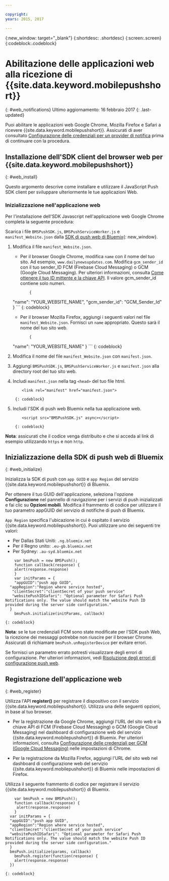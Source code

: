 ```yaml
---

copyright:
years: 2015, 2017

---
```


{:new_window: target="_blank"}
{:shortdesc: .shortdesc}
{:screen:.screen}
{:codeblock:.codeblock}

# Abilitazione delle applicazioni web alla ricezione di {{site.data.keyword.mobilepushshort}}
{: #web_notifications}
Ultimo aggiornamento: 16 febbraio 2017
{: .last-updated}

Puoi abilitare le applicazioni web Google Chrome, Mozilla Firefox e Safari a ricevere {{site.data.keyword.mobilepushshort}}. Assicurati di aver consultato [Configurazione delle credenziali per un provider di notifica](t__main_push_config_provider.html) prima di continuare con la procedura.

## Installazione dell'SDK client del browser web per {{site.data.keyword.mobilepushshort}}
{: #web_install}

Questo argomento descrive come installare e utilizzare il JavaScript Push SDK client per sviluppare ulteriormente le tue applicazioni Web.

### Inizializzazione nell'applicazione web

Per l'installazione dell'SDK Javascript nell'applicazione web Google Chrome completa la seguente procedura:

Scarica i file `BMSPushSDK.js`, `BMSPushServiceWorker.js` e `manifest_Website.json` dalla [SDK di push web di Bluemix](https://codeload.github.com/ibm-bluemix-mobile-services/bms-clientsdk-javascript-webpush/zip/master){: new_window}.

1. Modifica il file `manifest_Website.json`.
	- Per il browser Google Chrome, modifica `name` con il nome del tuo sito. Ad esempio, `www.dailynewsupdates.com`. Modifica `gcm_sender_id` con il tuo sender_ID FCM (Firebase Cloud Messaging) o GCM (Google Cloud Messaging). Per ulteriori informazioni, consulta [Come ottenere il tuo ID mittente e la chiave API](t_push_provider_android.html). Il valore gcm_sender_id contiene solo numeri.

		```
			{
	"name": "YOUR_WEBSITE_NAME",
  			"gcm_sender_id": "GCM_Sender_Id"
			 }
		```
    		{: codeblock}
 
	- Per il browser Mozilla Firefox, aggiungi i seguenti valori nel file `manifest_Website.json`. Fornisci un `name` appropriato. Questo sarà il nome del tuo sito web.

		```
			{ 
	"name": "YOUR_WEBSITE_NAME"
			 }
		```
    		{: codeblock}

2. Modifica il nome del file `manifest_Website.json` con `manifest.json`.
3. Aggiungi `BMSPushSDK.js`, `BMSPushServiceWorker.js` e `manifest.json` alla directory root del tuo sito web.
3. Includi `manifest.json` nella tag `<head>` del tuo file html.
	```
		<link rel="manifest" href="manifest.json">
	```
    	{: codeblock}
4. Includi l'SDK di push web Bluemix nella tua applicazione web.
	```
		<script src="BMSPushSDK.js" async></script>
	```
    	{: codeblock}

**Nota**: assicurati che il codice venga distribuito e che si acceda al link di esempio utilizzando `https` e non `http`. 

## Inizializzazione della SDK di push web di Bluemix 
{: #web_initialize}

Inizializza la SDK di push con `app GUID` e `app Region` del servizio {{site.data.keyword.mobilepushshort}} di Bluemix.  

Per ottenere il tuo GUID dell'applicazione, seleziona l'opzione **Configurazione** nel pannello di navigazione per i servizi di push inizializzati e fai clic su **Opzioni mobili**. Modifica il frammento di codice per utilizzare il tuo parametro appGUID del servizio di notifiche di push di Bluemix.

`App Region` specifica l'ubicazione in cui è ospitato il servizio {{site.data.keyword.mobilepushshort}}. Puoi utilizzare uno dei seguenti tre valori:

 - Per Dallas Stati Uniti:	 `.ng.bluemix.net`
 - Per il Regno unito:			 `.eu-gb.bluemix.net`
 - Per Sydney:		 `.au-syd.bluemix.net`

```
	var bmsPush = new BMSPush();
    function callback(response) {
 	alert(response.response)
    }
  	var initParams = {
  	"appGUID":"push app GUID",
  "appRegion":"Region where service hosted",
   "clientSecret":"clientSecret of your push service"
   "websitePushIDSafari": "Optional parameter for Safari Push Notifications only. The value should match the website Push ID provided during the server side configuration."
  }
  	bmsPush.initialize(initParams, callback)
```
	{: codeblock}

**Nota**: se le tue credenziali FCM sono state modificate per l'SDK push Web, la ricezione dei messaggi potrebbe non riuscire per il browser Chrome. Assicurati di richiamare `bmsPush.unRegisterDevice` per evitare errori.

Se fornisci un parametro errato potresti visualizzare degli errori di configurazione. Per ulteriori informazioni, vedi [Risoluzione degli errori di configurazione push web](troubleshooting_config_errors.html).

## Registrazione dell'applicazione web
{: #web_register}

Utilizza l'API **register()** per registrare il dispositivo con il servizio {{site.data.keyword.mobilepushshort}}. Utilizza una delle seguenti opzioni, in base al tuo browser.

- Per la registrazione da Google Chrome, aggiungi l'URL del sito web e la chiave API di FCM (Firebase Cloud Messaging) o GCM (Google Cloud Messaging) nel dashboard di configurazione web del servizio {{site.data.keyword.mobilepushshort}} di Bluemix. Per ulteriori informazioni, consulta [Configurazione delle credenziali per GCM (Google Cloud Messaging)](t_push_provider_android.html) nelle impostazioni di Chrome.

- Per la registrazione da Mozilla Firefox, aggiungi l'URL del sito web nel dashboard di configurazione web del servizio {{site.data.keyword.mobilepushshort}} di Bluemix nelle impostazioni di Firefox.

Utilizza il seguente frammento di codice per registrare il servizio {{site.data.keyword.mobilepushshort}} di Bluemix.

```
	var bmsPush = new BMSPush();
    function callback(response) {
     alert(response.response)
    }
  var initParams = {
  "appGUID":"push app GUID",
  "appRegion":"Region where service hosted",
  "clientSecret":"clientSecret of your push service"
  "websitePushIDSafari": "Optional parameter for Safari Push Notifications only. The value should match the website Push ID provided during the server side configuration."
  }
  bmsPush.initialize(params, callback)
    bmsPush.register(function(response) {
    alert(response.response)
  })
```
    {: codeblock}






